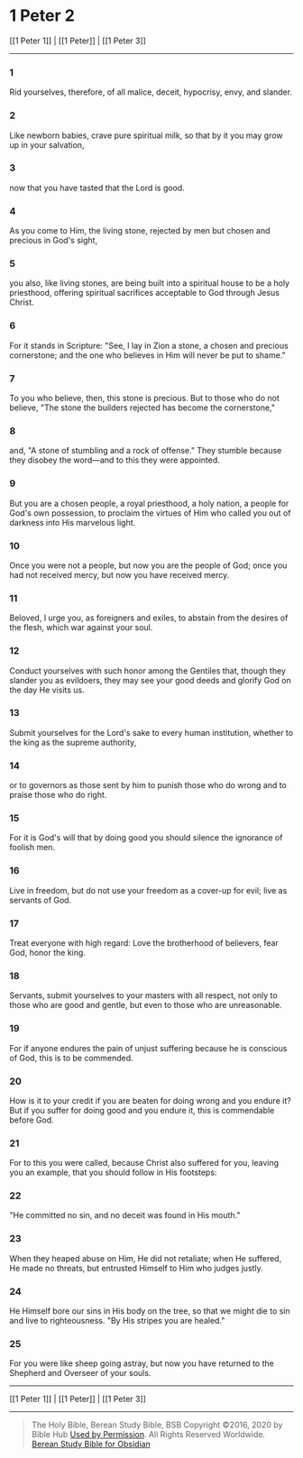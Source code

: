 # 1 Peter 2

[[1 Peter 1]] | [[1 Peter]] | [[1 Peter 3]]

---

### 1
Rid yourselves, therefore, of all malice, deceit, hypocrisy, envy, and slander.

### 2
Like newborn babies, crave pure spiritual milk, so that by it you may grow up in your salvation,

### 3
now that you have tasted that the Lord is good.

### 4
As you come to Him, the living stone, rejected by men but chosen and precious in God's sight,

### 5
you also, like living stones, are being built into a spiritual house to be a holy priesthood, offering spiritual sacrifices acceptable to God through Jesus Christ.

### 6
For it stands in Scripture: "See, I lay in Zion a stone, a chosen and precious cornerstone; and the one who believes in Him will never be put to shame."

### 7
To you who believe, then, this stone is precious. But to those who do not believe, "The stone the builders rejected has become the cornerstone,"

### 8
and, "A stone of stumbling and a rock of offense." They stumble because they disobey the word—and to this they were appointed.

### 9
But you are a chosen people, a royal priesthood, a holy nation, a people for God's own possession, to proclaim the virtues of Him who called you out of darkness into His marvelous light.

### 10
Once you were not a people, but now you are the people of God; once you had not received mercy, but now you have received mercy.

### 11
Beloved, I urge you, as foreigners and exiles, to abstain from the desires of the flesh, which war against your soul.

### 12
Conduct yourselves with such honor among the Gentiles that, though they slander you as evildoers, they may see your good deeds and glorify God on the day He visits us.

### 13
Submit yourselves for the Lord's sake to every human institution, whether to the king as the supreme authority,

### 14
or to governors as those sent by him to punish those who do wrong and to praise those who do right.

### 15
For it is God's will that by doing good you should silence the ignorance of foolish men.

### 16
Live in freedom, but do not use your freedom as a cover-up for evil; live as servants of God.

### 17
Treat everyone with high regard: Love the brotherhood of believers, fear God, honor the king.

### 18
Servants, submit yourselves to your masters with all respect, not only to those who are good and gentle, but even to those who are unreasonable.

### 19
For if anyone endures the pain of unjust suffering because he is conscious of God, this is to be commended.

### 20
How is it to your credit if you are beaten for doing wrong and you endure it? But if you suffer for doing good and you endure it, this is commendable before God.

### 21
For to this you were called, because Christ also suffered for you, leaving you an example, that you should follow in His footsteps:

### 22
"He committed no sin, and no deceit was found in His mouth."

### 23
When they heaped abuse on Him, He did not retaliate; when He suffered, He made no threats, but entrusted Himself to Him who judges justly.

### 24
He Himself bore our sins in His body on the tree, so that we might die to sin and live to righteousness. "By His stripes you are healed."

### 25
For you were like sheep going astray, but now you have returned to the Shepherd and Overseer of your souls.

---

[[1 Peter 1]] | [[1 Peter]] | [[1 Peter 3]]

---

> The Holy Bible, Berean Study Bible, BSB
> Copyright &copy;2016, 2020 by Bible Hub
> [Used by Permission](https://berean.bible/terms.htm). All Rights Reserved Worldwide.
> [Berean Study Bible for Obsidian](https://github.com/gapmiss/berean-study-bible-for-obsidian)

